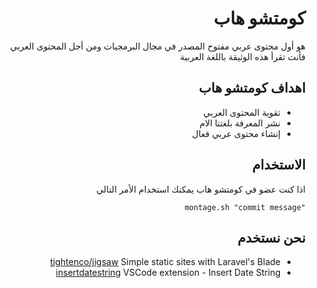 <div dir='rtl'>

# كومتشو هاب
هو أول محتوى عربي مفتوح المصدر في مجال البرمجيات ومن أجل المحتوى العربي فأنت تقرأ هذه الوثيقة باللغة العربية

## اهداف كومتشو هاب
- تقوية المحتوى العربي
- نشر المعرفة بلغتنا الام
- إنشاء محتوى عربي فعال

## الاستخدام
اذا كنت عضو في كومتشو هاب يمكنك استخدام الأمر التالي

<code dir="ltr">montage.sh "commit message"</code>

## نحن نستخدم
- [tightenco/jigsaw](https://github.com/tightenco/jigsaw) Simple static sites with Laravel's Blade
- [insertdatestring](https://github.com/jsynowiec/vscode-insertdatestring) VSCode extension - Insert Date String
</div>